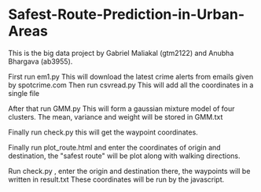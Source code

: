 # Safest-Route-Prediction-in-Urban-Areas
This is the big data project by Gabriel Maliakal (gtm2122) and Anubha Bhargava (ab3955). 


First run em1.py This will download the latest crime alerts from emails given by spotcrime.com
Then run csvread.py This will add all the coordinates in a single file

After that run GMM.py This will form a gaussian mixture model of four clusters. The mean, variance and weight will be stored in GMM.txt

Finally run check.py this will get the waypoint coordinates.

Finally run plot_route.html and enter the coordinates of origin and destination, the "safest route" will be plot along with walking directions.

Run check.py , enter the origin and destination there, the waypoints will be written in result.txt These coordinates will be run by
the javascript.
